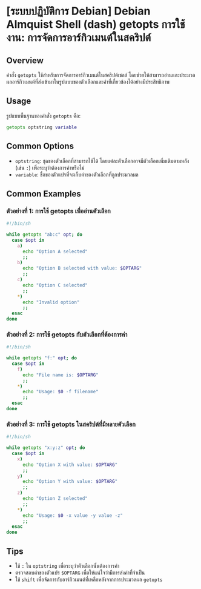 # [ระบบปฏิบัติการ Debian] Debian Almquist Shell (dash) getopts การใช้งาน: การจัดการอาร์กิวเมนต์ในสคริปต์

## Overview
คำสั่ง `getopts` ใช้สำหรับการจัดการอาร์กิวเมนต์ในสคริปต์เชลล์ โดยช่วยให้สามารถอ่านและประมวลผลอาร์กิวเมนต์ที่ส่งเข้ามาในรูปแบบของตัวเลือกและค่าที่เกี่ยวข้องได้อย่างมีประสิทธิภาพ

## Usage
รูปแบบพื้นฐานของคำสั่ง `getopts` คือ:

```sh
getopts optstring variable
```

## Common Options
- `optstring`: ชุดของตัวเลือกที่สามารถใช้ได้ โดยแต่ละตัวเลือกอาจมีตัวเลือกเพิ่มเติมตามหลัง (เช่น `:`) เพื่อระบุว่าต้องการค่าหรือไม่
- `variable`: ชื่อของตัวแปรที่จะเก็บค่าของตัวเลือกที่ถูกประมวลผล

## Common Examples

### ตัวอย่างที่ 1: การใช้ getopts เพื่ออ่านตัวเลือก
```sh
#!/bin/sh

while getopts "ab:c" opt; do
  case $opt in
    a)
      echo "Option A selected"
      ;;
    b)
      echo "Option B selected with value: $OPTARG"
      ;;
    c)
      echo "Option C selected"
      ;;
    *)
      echo "Invalid option"
      ;;
  esac
done
```

### ตัวอย่างที่ 2: การใช้ getopts กับตัวเลือกที่ต้องการค่า
```sh
#!/bin/sh

while getopts "f:" opt; do
  case $opt in
    f)
      echo "File name is: $OPTARG"
      ;;
    *)
      echo "Usage: $0 -f filename"
      ;;
  esac
done
```

### ตัวอย่างที่ 3: การใช้ getopts ในสคริปต์ที่มีหลายตัวเลือก
```sh
#!/bin/sh

while getopts "x:y:z" opt; do
  case $opt in
    x)
      echo "Option X with value: $OPTARG"
      ;;
    y)
      echo "Option Y with value: $OPTARG"
      ;;
    z)
      echo "Option Z selected"
      ;;
    *)
      echo "Usage: $0 -x value -y value -z"
      ;;
  esac
done
```

## Tips
- ใช้ `:` ใน `optstring` เพื่อระบุว่าตัวเลือกนั้นต้องการค่า
- ตรวจสอบค่าของตัวแปร `$OPTARG` เพื่อให้แน่ใจว่ามีการส่งค่าที่จำเป็น
- ใช้ `shift` เพื่อจัดการกับอาร์กิวเมนต์ที่เหลือหลังจากการประมวลผล `getopts`